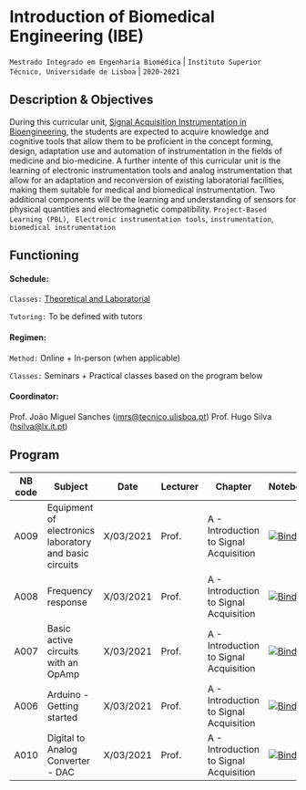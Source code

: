 # Introduction of Biomedical Engineering (IBE)
```Mestrado Integrado em Engenharia Biomédica``` | ```Instituto Superior Técnico, Universidade de Lisboa``` | ```2020-2021```

## Description & Objectives

During this curricular unit, [Signal Acquisition Instrumentation in Bioengineering](https://fenix.tecnico.ulisboa.pt/disciplinas/IAS511132646/2020-2021/2-semestre), the students are expected to acquire knowledge and cognitive tools that allow them to be proficient in the concept forming, design, adaptation use and automation of instrumentation in the fields of medicine and bio-medicine. A further intente of this curricular unit is the learning of electronic instrumentation tools and analog instrumentation that allow for an adaptation and reconversion of existing laboratorial facilities, making them suitable for medical and biomedical instrumentation. Two additional components will be the learning and understanding of sensors for physical quantities and electromagnetic compatibility.
```Project-Based Learning (PBL)```, ``` Electronic instrumentation tools```, ```instrumentation```, ```biomedical instrumentation```


## Functioning

#### Schedule:

`Classes:` [Theoretical and Laboratorial](https://fenix.tecnico.ulisboa.pt/disciplinas/IAS511132646/2020-2021/2-semestre/horario)

`Tutoring:` To be defined with tutors


#### Regimen:

`Method:` Online + In-person (when applicable)

`Classes:` Seminars + Practical classes based on the program below
 

#### Coordinator:
Prof. João Miguel Sanches ([jmrs@tecnico.ulisboa.pt](mailto:jmrs@tecnico.ulisboa.pt))
Prof. Hugo Silva  ([hsilva@lx.it.pt](mailto:hsilva@lx.it.pt))

## Program
NB code | Subject | Date | Lecturer | Chapter | Notebook 
--- | --- | ---| --- | --- | ---
A009 | Equipment of electronics laboratory and basic circuits | X/03/2021 | Prof. | A - Introduction to Signal Acquisition |  [![Binder](http://mybinder.org/badge_logo.svg)](http://mybinder.org/v2/gh/PIA-Group/ScientIST-notebooks/blob/master/A.Signal_Acquisition/A009%20Equipment%20of%20electronics%20laboratory%20and%20basic%20circuits.ipynb)
A008 | Frequency response | X/03/2021 | Prof. | A - Introduction to Signal Acquisition |   [![Binder](http://mybinder.org/badge_logo.svg)](http://mybinder.org/v2/gh/PIA-Group/ScientIST-notebooks/blob/master/A.Signal_Acquisition/A008%20Frequency%20response.ipynb) 
A007 | Basic active circuits with an OpAmp | X/03/2021 | Prof. | A - Introduction to Signal Acquisition |   [![Binder](http://mybinder.org/badge_logo.svg)](http://mybinder.org/v2/gh/PIA-Group/ScientIST-notebooks/blob/master/A.Signal_Acquisition/A007%20Basic%20active%20circuits%20with%20an%20OpAmp.ipynb) 
A006 | Arduino - Getting started | X/03/2021 | Prof. | A - Introduction to Signal Acquisition |   [![Binder](http://mybinder.org/badge_logo.svg)](http://mybinder.org/v2/gh/PIA-Group/ScientIST-notebooks/blob/master/A.Signal_Acquisition/A006%20Arduino%20-%20Getting%20started.ipynb) 
A010 | Digital to Analog Converter - DAC | X/03/2021 | Prof. | A - Introduction to Signal Acquisition |   [![Binder](http://mybinder.org/badge_logo.svg)](http://mybinder.org/v2/gh/PIA-Group/ScientIST-notebooks/blob/master/A.Signal_Acquisition/A010%20Digital%20to%20Analog%20Converter%20-%20DAC.ipynb) 
